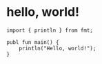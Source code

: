 # hello, world!
```hail
import { println } from fmt;

publ fun main() {
    println("Hello, world!");
}
```